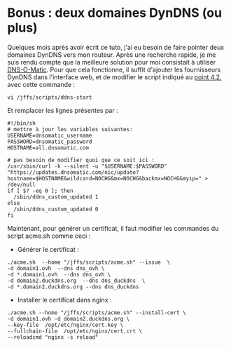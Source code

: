 # Bonus : deux domaines DynDNS (ou plus)  
  
Quelques mois après avoir écrit ce tuto, j'ai eu besoin de faire pointer deux domaines DynDNS vers mon routeur. Après une recherche rapide, je me suis rendu compte que la meilleure solution pour moi consistait à utiliser [DNS-O-Matic](https://www.dnsomatic.com/). Pour que cela fonctionne, il suffit d'ajouter les fournisseurs DynDNS dans l'interface web, et de modifier le script indiqué au [point 4.2.](https://github.com/pedrom34/TutoAsus/blob/master/Readme.fr.md#42-côté-routeur) avec cette commande :  
  
```shell
vi /jffs/scripts/ddns-start
```
  
Et remplacer les lignes présentes par :  
```shell
#!/bin/sh
# mettre à jour les variables suivantes:
USERNAME=dnsomatic_username
PASSWORD=dnsomatic_password
HOSTNAME=all.dnsomatic.com

# pas besoin de modifier quoi que ce soit ici :
/usr/sbin/curl -k --silent -u "$USERNAME:$PASSWORD" "https://updates.dnsomatic.com/nic/update?hostname=$HOSTNAME&wildcard=NOCHG&mx=NOCHG&backmx=NOCHG&myip=" > /dev/null
if [ $? -eq 0 ]; then
  /sbin/ddns_custom_updated 1
else
  /sbin/ddns_custom_updated 0
fi
```
  
Maintenant, pour générer un certificat, il faut modifier les commandes du script acme.sh comme ceci :
- Générer le certificat :
```shell
./acme.sh  --home "/jffs/scripts/acme.sh" --issue  \
-d domain1.ovh  --dns dns_ovh \
-d *.domain1.ovh  --dns dns_ovh \
-d domain2.duckdns.org  --dns dns_duckdns  \
-d *.domain2.duckdns.org --dns dns_duckdns
```
  
- Installer le certificat dans nginx :
```shell
./acme.sh --home "/jffs/scripts/acme.sh" --install-cert \
-d domain1.ovh -d domain2.duckdns.org \
--key-file  /opt/etc/nginx/cert.key \
--fullchain-file  /opt/etc/nginx/cert.crt \
--reloadcmd "nginx -s reload"
```
  
